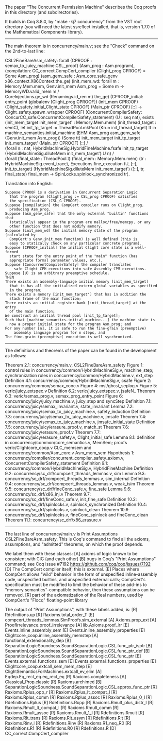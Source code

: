 The paper "The Concurrent Permission Machine"
describes the Coq proofs in this directory (and subdirectories).

It builds in Coq 8.8.0, by "make -kj7 concurrency" from the VST root directory
  (you will need the latest ssreflect installed, that is,
   version 1.7.0 of the Mathematical Components library).

---------------------------------------
The main theorem is in concurrency/main.v;
see the "Check" command on the 2nd-to-last line:

CSL2FineBareAsm_safety:
    forall
    (CPROOF : semax_to_juicy_machine.CSL_proof)
    (Asm_prog : Asm.program),
    (compilation: CC_correct.CompCert_compiler (Clight_prog CPROOF) = Some Asm_prog)
    (asm_genv_safe : Asm_core.safe_genv x86_context.X86Context.the_ge)
    (init_mem_wd: forall m : Memory.Mem.mem,
        Genv.init_mem Asm_prog = Some m ->
        MemoryWD.valid_mem m /\
        CoreInjections.ge_wd (Renamings.id_ren m) the_ge)
    (CPROOF_initial:	
       entry_point (globalenv (Clight_prog CPROOF))
         (init_mem CPROOF)
         (Clight_safety.initial_Clight_state CPROOF)
         (Main_ptr CPROOF) [::] ->
       Clight_safety.spawn_wrapper CPROOF)
    (ConcurrentCompilerSafety: ConcurCC_safe.ConcurrentCompilerSafety_statement)
    (U : seq nat),
    exists
     (init_mem_target init_mem_target' : Memory.Mem.mem) 
     (init_thread_target : semC),
     let init_tp_target := ThreadPool.mkPool (Krun init_thread_target) tt in
     machine_semantics.initial_machine
           (EHM Asm_prog asm_genv_safe (Genv.init_mem Asm_prog))
           (Some tt) init_mem_target init_tp_target
           init_mem_target' (Main_ptr CPROOF) [::] /\
     (forall n : nat,
          HybridMachineSig.HybridFineMachine.fsafe init_tp_target
            (HybridMachineSig.diluteMem init_mem_target') U n) /\
     (forall (final_state : ThreadPool.t)
            (final_mem : Memory.Mem.mem)
            (tr : HybridMachineSig.event_trace),
          Executions.fine_execution (U, [::], init_tp_target)
            (HybridMachineSig.diluteMem init_mem_target')
            ([::], tr, final_state) final_mem ->
          SpinLocks.spinlock_synchronized tr).

Translation into English:

    Suppose CPROOF is a derivation in Concurrent Separation Logic
      that the program (Clight_prog := CSL_prog CPROOF) satisfies
      the specification (CSL_G CPROOF).
    Suppose [compilation] the CompCert compiler runs on Clight_prog,
      producing Asm_prog.
    Suppose [asm_genv_safe] that the only external "builtin" functions that
      (statically) appear in the program are malloc/free/memcpy, or any
      other function that does not modify memory.
    Suppose [init_mem_wd] the initial memory state of the program (calculated by
      CompCert's Genv.init_mem function) is well defined (this is
      easy to statically check on any particular concrete program).
    Suppose [CPROOF_initial] the initial Clight core state is a well-formed
      start state for the entry point of the "main" function (has
      appropriate formal parameter values, etc.).
    Suppose [ConcurrentCompilerSafety] the compiler translates
        safe Clight CPM executions into safe Assembly CPM executions.
    Suppose [U] is an arbitrary preemptive schedule.
    THEN
    There exists an assembly-language initial memory [init_mem_target]
      that is has all the initialized extern global variables as specified
      in the program;
    There exists a memory [init_mem_target'] that has in addition the
      stack frame of the main function;
    There exists an initial register bank [init_thread_target] at the entry    
      of the main function;
    We construct an initial thread pool [init_tp_target];
    Such that [machine_semantics.initial_machine...] the machine state is
      now a proper initial state for the program Asm_prog; and
    For any number [n], it is safe to run the fine-grain (preemptive)
        assembly language program for n steps, and
    The fine-grain (preemptive) execution is well synchronized.
  
---------------------------------------

The definitions and theorems of the paper can be found in the development as follows:

Theorem 2.1: concurrency/main.v, CSL2FineBareAsm_safety
Figure 1: control rules in concurrency/common/HybridMachineSig.v, machine_step; synchronization rules in concurrency/common/HybridMachine.v, ext_step
Definition 4.1: concurrency/common/HybridMachineSig.v, csafe
Figure 2: concurrency/common/semax_conc.v
Figure 4: msl/ghost_seplog.v
Figure 5: veric/juicy_extspec.v
Definition 6.2: veric/juicy_extspec.v, jsafeN_
Theorem 6.3: veric/semax_prog.v, semax_prog_entry_point
Figure 6: concurrency/juicy/juicy_machine.v, juicy_step and syncStep
Definition 7.1: concurrency/juicy/semax_invariant.v, state_invariant
Lemma 7.2: concurrency/juicy/semax_to_juicy_machine.v, safety_induction
Definition 7.3: concurrency/juicy/semax_to_juicy_machine.v, jmsafe
Theorem 7.4: concurrency/juicy/semax_to_juicy_machine.v, jmsafe_initial_state
Definition 7.5: concurrency/juicy/erasure_proof.v, match_st
Theorem 7.6: concurrency/juicy/erasure_proof.v
Theorem 7.7: concurrency/juicy/erasure_safety.v, Clight_initial_safe
Lemma 8.1: definition in concurrency/common/core_semantics.v, MemSem; proofs veric/Clightcore_coop.v CLC_memsem and concurrency/common/Asm_core.v Asm_mem_sem 
Hypothesis 1: concurrency/compiler/concurrent_compiler_safety_axiom.v, ConcurrentCompilerSafety_statement
Definition 9.1: concurrency/common/HybridMachineSig.v, HybridFineMachine
Definition 9.2: concurrency/sc_drf/compcert_threads_lemmas.v, sim
Lemma 9.3: concurrency/sc_drf/compcert_threads_lemmas.v, sim_internal
Definition 9.4: concurrency/sc_drf/compcert_threads_lemmas.v, weak_tsim
Theorem 9.5: concurrency/sc_drf/fineConc_safe.v, fine_safe
Lemma 9.6: concurrency/sc_drf/x86_inj.v
Theorem 9.7: concurrency/sc_drf/fineConc_safe.v, init_fine_safe
Definition 10.2: concurrency/sc_drf/spinlocks.v, spinlock_synchronized
Definition 10.4: concurrency/sc_drf/spinlocks.v, spinlock_clean
Theorem 10.6: concurrency/sc_drf/spinlocks.v, fineConc_spinlock and fineConc_clean
Theorem 11.1: concurrency/sc_drf/x86_erasure.v

---------------------------------------

The last line of concurrency/main.v is 
     Print Assumptions CSL2FineBareAsm_safety.
This is Coq's command to find all the axioms, assumptions, and "admitted" theorems, on which the proof depends.

We label them with these classes:
    [A] axioms of logic known to be consistent with CiC (and each other)
    [B] bugs in Coq's "Print Assumptions" command; see Coq issue #7192
           https://github.com/coq/coq/issues/7192       
    [D] The CompCert compiler itself; this is external.
    [E] Places where CompCert allows "wild" behavior in the form of
          unspecified inline-assembly code, unspecified builtins,
	  and unspecified external calls; CompCert's specification must
	  be modified to limit the behavior of these add-ins to
	  "memory semantics"-compatible behavior, then these assumptions
	  can be removed.
    [R] part of the axiomatization of the Real numbers, used by
        CompCert's "Flocq" floating-point library

The output of "Print Assumptions", with these labels added, is:
    [R] Rdefinitions.up
    [R] Raxioms.total_order_T
    [E] compcert_threads_lemmas.SimProofs.sim_external
    [A] Axioms.prop_ext
    [A] ProofIrrelevance.proof_irrelevance
    [A] lib.Axioms.proof_irr
    [E] Events.inline_assembly_sem
    [E] Events.inline_assembly_properties
    [E] Clightcore_coop.inline_assembly_memstep
    [A] functional_extensionality_dep
    [B] SeparationLogicSoundness.SoundSeparationLogic.CSL.func_ptr_isptr
    [B] SeparationLogicSoundness.SoundSeparationLogic.CSL.func_ptr_def
    [B] SeparationLogicSoundness.SoundSeparationLogic.CSL.func_ptr
    [E] Events.external_functions_sem
    [E] Events.external_functions_properties
    [E] Clightcore_coop.extcall_sem_mem_step
    [E] ClightSemanticsForMachines.extcall_ev_elim
    [A] Eqdep.Eq_rect_eq.eq_rect_eq
    [R] Raxioms.completeness
    [A] Classical_Prop.classic
    [R] Raxioms.archimed
    [B] SeparationLogicSoundness.SoundSeparationLogic.CSL.approx_func_ptr
    [R] Raxioms.Rplus_opp_r
    [R] Raxioms.Rplus_lt_compat_l
    [R] Raxioms.Rplus_comm
    [R] Raxioms.Rplus_assoc
    [R] Raxioms.Rplus_0_l
    [R] Rdefinitions.Rplus
    [R] Rdefinitions.Ropp
    [R] Raxioms.Rmult_plus_distr_l
    [R] Raxioms.Rmult_lt_compat_l
    [R] Raxioms.Rmult_comm
    [R] Raxioms.Rmult_assoc
    [R] Raxioms.Rmult_1_l
    [R] Rdefinitions.Rmult
    [R] Raxioms.Rlt_trans
    [R] Raxioms.Rlt_asym
    [R] Rdefinitions.Rlt
    [R] Raxioms.Rinv_l
    [R] Rdefinitions.Rinv
    [R] Raxioms.R1_neq_R0
    [R] Rdefinitions.R1
    [R] Rdefinitions.R0
    [R] Rdefinitions.R
    [D] CC_correct.CompCert_compiler
